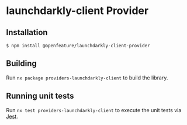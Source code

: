 # launchdarkly-client Provider

## Installation

```
$ npm install @openfeature/launchdarkly-client-provider
```

## Building

Run `nx package providers-launchdarkly-client` to build the library.

## Running unit tests

Run `nx test providers-launchdarkly-client` to execute the unit tests via [Jest](https://jestjs.io).
